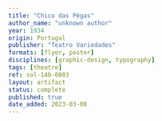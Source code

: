 ```yaml
---
title: "Chico das Pêgas"
author_name: "unknown author"
year: 1934
origin: Portugal
publisher: "Teatro Variedades"
formats: [flyer, poster]
disciplines: [graphic-design, typography]
tags: [theatre]
ref: sol-140-0003
layout: artifact
status: complete
published: true
date_added: 2023-03-08
---
```

